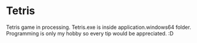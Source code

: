# Tetris
Tetris game in processing. Tetris.exe is inside application.windows64 folder.
Programming is only my hobby so every tip would be appreciated. :D
